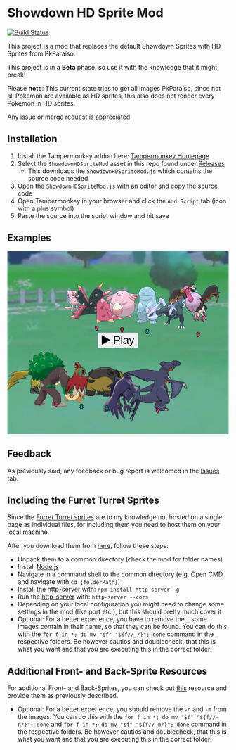 # Showdown HD Sprite Mod
[![Build Status](https://travis-ci.org/FullLifeGames/ShowdownHDSpriteMod.svg?branch=master)](https://travis-ci.org/FullLifeGames/ShowdownHDSpriteMod)

This project is a mod that replaces the default Showdown Sprites with HD Sprites from PkParaíso.

This project is in a **Beta** phase, so use it with the knowledge that it might break!

Please **note**: This current state tries to get all images PkParaíso, since not all Pokémon are available as HD sprites, this also does not render every Pokémon in HD sprites.

Any issue or merge request is appreciated.

## Installation

1) Install the Tampermonkey addon here: [Tampermonkey Homepage](https://www.tampermonkey.net/index.php?ext=dhdg)
2) Select the `ShowdownHDSpriteMod` asset in this repo found under [Releases](https://github.com/FullLifeGames/ShowdownHDSpriteMod/releases)
   * This downloads the `ShowdownHDSpriteMod.js` which contains the source code needed
3) Open the `ShowdownHDSpriteMod.js` with an editor and copy the source code
4) Open Tampermonkey in your browser and click the `Add Script` tab (icon with a plus symbol)
5) Paste the source into the script window and hit save

## Examples

![Example](images/UnfinishedExample.png)

## Feedback

As previously said, any feedback or bug report is welcomed in the [Issues](https://github.com/FullLifeGames/ShowdownHDSpriteMod/issues) tab.   

## Including the Furret Turret Sprites

Since the [Furret Turret sprites](https://www.mediafire.com/folder/9t19091d3l857/Pok%C3%A9mon_Sprites) are to my knowledge not hosted on a single page as individual files, for including them you need to host them on your local machine.

After you download them from [here](https://www.mediafire.com/folder/9t19091d3l857/Pok%C3%A9mon_Sprites), follow these steps:

* Unpack them to a common directory (check the mod for folder names)
* Install [Node.js](https://nodejs.org/en/)
* Navigate in a command shell to the common directory (e.g. Open CMD and navigate with `cd {folderPath}`)
* Install the [http-server](https://www.npmjs.com/package/http-server) with: `npm install http-server -g`
* Run the [http-server](https://www.npmjs.com/package/http-server) with: `http-server --cors`
* Depending on your local configuration you might need to change some settings in the mod (like port etc.), but this should pretty much cover it
* Optional: For a better experience, you have to remove the `_` some images contain in their name, so that they can be found. You can do this with the `for f in *; do mv "$f" "${f//_/}"; done` command in the respective folders. Be however cautios and doublecheck, that this is what you want and that you are executing this in the correct folder!

## Additional Front- and Back-Sprite Resources

For additional Front- and Back-Sprites, you can check out [this](https://forums.pokemmo.eu/index.php?%2Ftopic%2F84254-mod-hd-battle-sprites%2F) resource and provide them as previously described.
* Optional: For a better experience, you should remove the `-n` and `-m` from the images. You can do this with the `for f in *; do mv "$f" "${f//-n/}"; done` and `for f in *; do mv "$f" "${f//-m/}"; done` command in the respective folders. Be however cautios and doublecheck, that this is what you want and that you are executing this in the correct folder!
